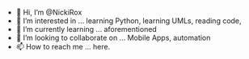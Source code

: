 - 👋 Hi, I’m @NickiRox
- 👀 I’m interested in ... learning Python, learning UMLs, reading code, 
- 🌱 I’m currently learning ... aforementioned
- 💞️ I’m looking to collaborate on ... Mobile Apps, automation
- 📫 How to reach me ... here.

<!---
NickiRox/NickiRox is a ✨ special ✨ repository because its `README.md` (this file) appears on your GitHub profile.
You can click the Preview link to take a look at your changes.
--->
